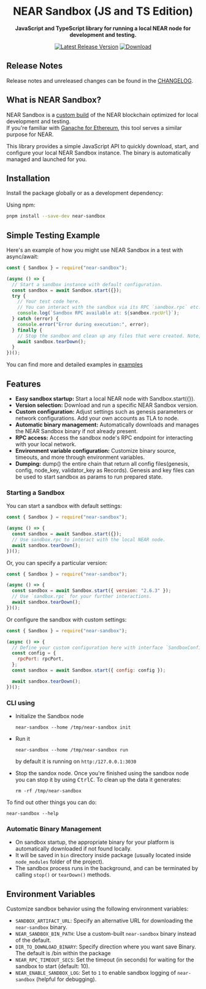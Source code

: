 <div align="center">

  <h1>NEAR Sandbox (JS and TS Edition)</h1>

  <p>
    <strong>JavaScript and TypeScript library for running a local NEAR node for development and testing.</strong>
  </p>

  <p>
     <a href="https://npmjs.com/near-sandbox"><img src="https://img.shields.io/npm/v/near-sandbox.svg?style=flat-square" alt="Latest Release Version" /></a>
    <a href="https://npmjs.com/near-sandbox"><img src="https://img.shields.io/npm/d/near-sandbox.svg?style=flat-square" alt="Download" /></a>
  </p>
</div>

## Release Notes

Release notes and unreleased changes can be found in the [CHANGELOG](./CHANGELOG.md).

## What is NEAR Sandbox?

NEAR Sandbox is a [custom build](https://github.com/near/nearcore/blob/9f5e20b29f1a15a00fc50d6051b3b44bb6db60b6/Makefile#L67-L69) of the NEAR blockchain optimized for local development and testing.  
If you're familiar with [Ganache for Ethereum](https://www.trufflesuite.com/ganache), this tool serves a similar purpose for NEAR.

This library provides a simple JavaScript API to quickly download, start, and configure your local NEAR Sandbox instance. The binary is automatically managed and launched for you.

## Installation

Install the package globally or as a development dependency:

Using npm:

```bash
pnpm install --save-dev near-sandbox
```

## Simple Testing Example

Here's an example of how you might use NEAR Sandbox in a test with async/await:

```javascript
const { Sandbox } = require("near-sandbox");

(async () => {
  // Start a sandbox instance with default configuration.
  const sandbox = await Sandbox.start({});
  try {
    // Your test code here.
    // You can interact with the sandbox via its RPC `sandbox.rpc` etc.
    console.log(`Sandbox RPC available at: ${sandbox.rpcUrl}`);
  } catch (error) {
    console.error("Error during execution:", error);
  } finally {
    // Stop the sandbox and clean up any files that were created. Note, if you want to persist the sandbox network state and just stop the node, use `stop()` method.
    await sandbox.tearDown();
  }
})();
```

You can find more and detailed examples in [examples](examples/)

## Features

- **Easy sandbox startup:** Start a local NEAR node with Sandbox.start({}).
- **Version selection:** Download and run a specific NEAR Sandbox version.
- **Custom configuration:** Adjust settings such as genesis parameters or network configurations. Add your own accounts as TLA to node.
- **Automatic binary management:** Automatically downloads and manages the NEAR Sandbox binary if not already present.
- **RPC access:** Access the sandbox node's RPC endpoint for interacting with your local network.
- **Environment variable configuration:** Customize binary source, timeouts, and more through environment variables.
- **Dumping:** dump() the entire chain that return all config files(genesis, config, node_key, validator_key as Records). Genesis and key files can be used to start sandbox as params to run prepared state.

### Starting a Sandbox

You can start a sandbox with default settings:

```javascript
const { Sandbox } = require("near-sandbox");

(async () => {
  const sandbox = await Sandbox.start({});
  // Use sandbox.rpc to interact with the local NEAR node.
  await sandbox.tearDown();
})();
```

Or, you can specify a particular version:

```javascript
const { Sandbox } = require("near-sandbox");

(async () => {
  const sandbox = await Sandbox.start({ version: "2.6.3" });
  // Use `sandbox.rpc` for your further interactions.
  await sandbox.tearDown();
})();
```

Or configure the sandbox with custom settings:

```javascript
const { Sandbox } = require("near-sandbox");

(async () => {
  // Define your custom configuration here with interface `SandboxConfig`
  const config = {
    rpcPort: rpcPort,
  };
  const sandbox = await Sandbox.start({ config: config });

  await sandbox.tearDown();
})();
```

### CLI using

- Initialize the Sandbox node

      near-sandbox --home /tmp/near-sandbox init

* Run it

      near-sandbox --home /tmp/near-sandbox run

  by default it is running on `http:/127.0.0.1:3030`

* Stop the sandox node. Once you're finished using the sandbox node you can stop it by using <kbd>Ctrl</kbd><kbd>C</kbd>. To clean up the data it generates:

      rm -rf /tmp/near-sandbox

To find out other things you can do:

    near-sandbox --help

### Automatic Binary Management

- On sandbox startup, the appropriate binary for your platform is automatically downloaded if not found locally.
- It will be saved in `bin` directory inside package (usually located inside `node_modules` folder of the project).
- The sandbox process runs in the background, and can be terminated by calling `stop()` or `tearDown()` methods.

## Environment Variables

Customize sandbox behavior using the following environment variables:

- `SANDBOX_ARTIFACT_URL`: Specify an alternative URL for downloading the `near-sandbox` binary.
- `NEAR_SANDBOX_BIN_PATH`: Use a custom-built `near-sandbox` binary instead of the default.
- `DIR_TO_DOWNLOAD_BINARY`: Specify direction where you want save Binary. The default is /bin within the package
- `NEAR_RPC_TIMEOUT_SECS`: Set the timeout (in seconds) for waiting for the sandbox to start (default: 10).
- `NEAR_ENABLE_SANDBOX_LOG`: Set to `1` to enable sandbox logging of `near-sandbox` (helpful for debugging).
